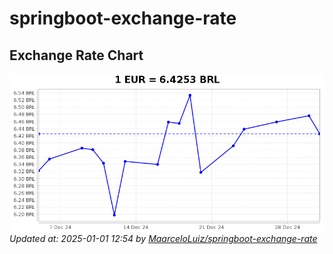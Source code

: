 # springboot-exchange-rate

<!-- EXCHANGE-RATE-START -->
## Exchange Rate Chart

![Exchange Rate Chart](charts/chart.png)*Updated at: 2025-01-01 12:54 by [MaarceloLuiz/springboot-exchange-rate](https://github.com/MaarceloLuiz/springboot-exchange-rate)*


<!-- EXCHANGE-RATE-END -->